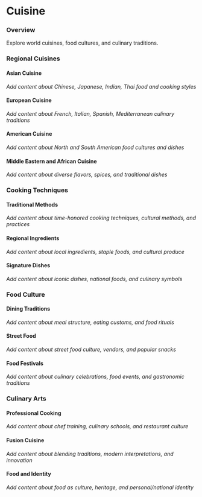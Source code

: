 # Cuisine

### Overview

Explore world cuisines, food cultures, and culinary traditions.

### Regional Cuisines

#### Asian Cuisine
*Add content about Chinese, Japanese, Indian, Thai food and cooking styles*

#### European Cuisine
*Add content about French, Italian, Spanish, Mediterranean culinary traditions*

#### American Cuisine
*Add content about North and South American food cultures and dishes*

#### Middle Eastern and African Cuisine
*Add content about diverse flavors, spices, and traditional dishes*

### Cooking Techniques

#### Traditional Methods
*Add content about time-honored cooking techniques, cultural methods, and practices*

#### Regional Ingredients
*Add content about local ingredients, staple foods, and cultural produce*

#### Signature Dishes
*Add content about iconic dishes, national foods, and culinary symbols*

### Food Culture

#### Dining Traditions
*Add content about meal structure, eating customs, and food rituals*

#### Street Food
*Add content about street food culture, vendors, and popular snacks*

#### Food Festivals
*Add content about culinary celebrations, food events, and gastronomic traditions*

### Culinary Arts

#### Professional Cooking
*Add content about chef training, culinary schools, and restaurant culture*

#### Fusion Cuisine
*Add content about blending traditions, modern interpretations, and innovation*

#### Food and Identity
*Add content about food as culture, heritage, and personal/national identity*

